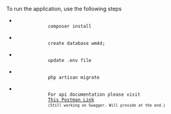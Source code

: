 <title>
	WM4D (Web Marketing for Dentists) - Monitoring Tool
</title>

To run the application, use the following steps

<ul>
	<li>
		<code>
			composer install
		</code>
	</li>
	<li>
		<code>
			create database wm4d;
		</code>
	</li>
	<li>
		<code>
			update .env file
		</code>
	</li>
	<li>
		<code>
			php artisan migrate
		</code>
	</li>
	<li>
		<code>
			For api documentation please visit
			<a href="https://www.getpostman.com/collections/dc9af35df8ab3e851793" title="">This Postman Link</a>
			<small>(Still working on Swagger. Will provide at the end.)</small>
		</code>
	</li>
</ul>